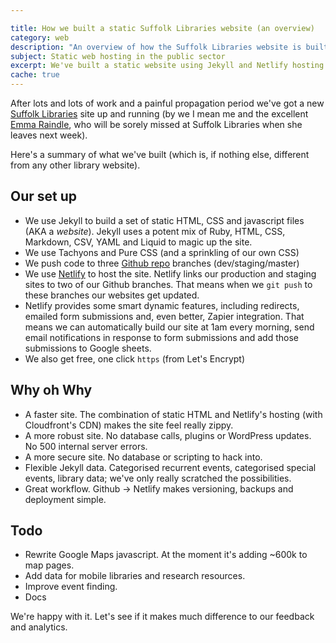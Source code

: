 ```yaml
---

title: How we built a static Suffolk Libraries website (an overview)
category: web
description: "An overview of how the Suffolk Libraries website is built; a static website generated by Jekyll that includes dynamic events linked to locations."
subject: Static web hosting in the public sector
excerpt: We've built a static website using Jekyll and Netlify hosting. Apart from the speed, security and stability, why did we do this? What are the difficulties and disadvantages?
cache: true
---
```


After lots and lots of work and a painful propagation period we've got a new [Suffolk Libraries](https://www.suffolklibraries.co.uk) site up and running (by we I mean me and the excellent [Emma Raindle](https://twitter.com/emmaraindle), who will be sorely missed at Suffolk Libraries when she leaves next week).

Here's a summary of what we've built (which is, if nothing else, different from any other library website).

## Our set up

- We use Jekyll to build a set of static HTML, CSS and javascript files (AKA a _website_). Jekyll uses a potent mix of Ruby, HTML, CSS, Markdown, CSV, YAML and Liquid to magic up the site.
- We use Tachyons and Pure CSS (and a sprinkling of our own CSS)
- We push code to three [Github repo](https://github.com/suffolklibraries/sljekyll) branches (dev/staging/master)
- We use [Netlify](https://netlify.com) to host the site. Netlify links our production and staging sites to two of our Github branches. That means when we `git push` to these branches our websites get updated.
- Netlify provides some smart dynamic features, including redirects, emailed form submissions and, even better, Zapier integration. That means we can automatically build our site at 1am every morning, send email notifications in response to form submissions and add those submissions to Google sheets.
- We also get free, one click `https` (from Let's Encrypt)

## Why oh Why

- A faster site. The combination of static HTML and Netlify's hosting (with Cloudfront's CDN) makes the site feel really zippy.
- A more robust site. No database calls, plugins or WordPress updates. No 500 internal server errors.
- A more secure site. No database or scripting to hack into.
- Flexible Jekyll data. Categorised recurrent events, categorised special events, library data; we've only really scratched the possibilities.
- Great workflow. Github &rarr; Netlify makes versioning, backups and deployment simple.

## Todo

- Rewrite Google Maps javascript. At the moment it's adding ~600k to map pages.
- Add data for mobile libraries and research resources.
- Improve event finding.
- Docs

We're happy with it. Let's see if it makes much difference to our feedback and analytics.
